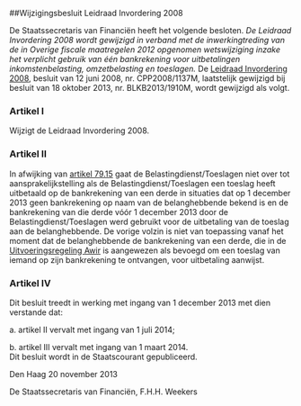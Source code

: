 <meta http-equiv='Content-Type' content='text/html; charset=utf-8' />

##Wijzigingsbesluit Leidraad Invordering 2008

De Staatssecretaris van Financiën heeft het volgende besloten.  *De Leidraad Invordering 2008 wordt gewijzigd in verband met de inwerkingtreding van de in Overige fiscale maatregelen 2012 opgenomen wetswijziging inzake het verplicht gebruik van één bankrekening voor uitbetalingen inkomstenbelasting, omzetbelasting en toeslagen.*  De [Leidraad Invordering 2008](../../../../../../beleidsregel/leidraad/invordering/2008/BWBR0024096/README.md), besluit van 12 juni 2008, nr. CPP2008/1137M, laatstelijk gewijzigd bij besluit van 18 oktober 2013, nr. BLKB2013/1910M, wordt gewijzigd als volgt.   

### Artikel  I  

Wijzigt de Leidraad Invordering 2008.

### Artikel  II  

In afwijking van [artikel 79.15](../../../../../../beleidsregel/leidraad/invordering/2008/BWBR0024096/README.md) gaat de Belastingdienst/Toeslagen niet over tot aansprakelijkstelling als de Belastingdienst/Toeslagen een toeslag heeft uitbetaald op de bankrekening van een derde in situaties dat op 1 december 2013 geen bankrekening op naam van de belanghebbende bekend is en de bankrekening van die derde vóór 1 december 2013 door de Belastingdienst/Toeslagen werd gebruikt voor de uitbetaling van de toeslag aan de belanghebbende. De vorige volzin is niet van toepassing vanaf het moment dat de belanghebbende de bankrekening van een derde, die in de [Uitvoeringsregeling Awir](../../../../../../ministeriele-regeling/uitvoeringsregeling/algemene/wet/inkomensafhankelijke/regelingen/BWBR0019237/README.md) is aangewezen als bevoegd om een toeslag van iemand op zijn bankrekening te ontvangen, voor uitbetaling aanwijst.

### Artikel  IV  

Dit besluit treedt in werking met ingang van 1 december 2013 met dien verstande dat: 

a. artikel II vervalt met ingang van 1 juli 2014;  

b. artikel III vervalt met ingang van 1 maart 2014.  
Dit besluit wordt in de Staatscourant gepubliceerd.   

Den Haag 
20 november 2013   

De 
Staatssecretaris van Financiën, 
F.H.H. Weekers     
